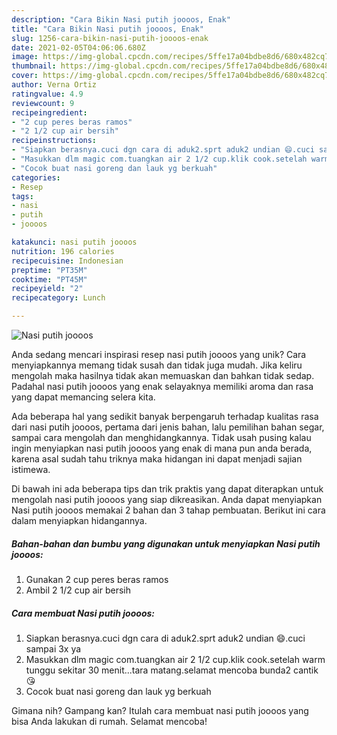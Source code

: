 ```yaml
---
description: "Cara Bikin Nasi putih joooos, Enak"
title: "Cara Bikin Nasi putih joooos, Enak"
slug: 1256-cara-bikin-nasi-putih-joooos-enak
date: 2021-02-05T04:06:06.680Z
image: https://img-global.cpcdn.com/recipes/5ffe17a04bdbe8d6/680x482cq70/nasi-putih-joooos-foto-resep-utama.jpg
thumbnail: https://img-global.cpcdn.com/recipes/5ffe17a04bdbe8d6/680x482cq70/nasi-putih-joooos-foto-resep-utama.jpg
cover: https://img-global.cpcdn.com/recipes/5ffe17a04bdbe8d6/680x482cq70/nasi-putih-joooos-foto-resep-utama.jpg
author: Verna Ortiz
ratingvalue: 4.9
reviewcount: 9
recipeingredient:
- "2 cup peres beras ramos"
- "2 1/2 cup air bersih"
recipeinstructions:
- "Siapkan berasnya.cuci dgn cara di aduk2.sprt aduk2 undian 😄.cuci sampai 3x ya"
- "Masukkan dlm magic com.tuangkan air 2 1/2 cup.klik cook.setelah warm tunggu sekitar 30 menit...tara matang.selamat mencoba bunda2 cantik 😘"
- "Cocok buat nasi goreng dan lauk yg berkuah"
categories:
- Resep
tags:
- nasi
- putih
- joooos

katakunci: nasi putih joooos 
nutrition: 196 calories
recipecuisine: Indonesian
preptime: "PT35M"
cooktime: "PT45M"
recipeyield: "2"
recipecategory: Lunch

---
```



![Nasi putih joooos](https://img-global.cpcdn.com/recipes/5ffe17a04bdbe8d6/680x482cq70/nasi-putih-joooos-foto-resep-utama.jpg)

Anda sedang mencari inspirasi resep nasi putih joooos yang unik? Cara menyiapkannya memang tidak susah dan tidak juga mudah. Jika keliru mengolah maka hasilnya tidak akan memuaskan dan bahkan tidak sedap. Padahal nasi putih joooos yang enak selayaknya memiliki aroma dan rasa yang dapat memancing selera kita.

Ada beberapa hal yang sedikit banyak berpengaruh terhadap kualitas rasa dari nasi putih joooos, pertama dari jenis bahan, lalu pemilihan bahan segar, sampai cara mengolah dan menghidangkannya. Tidak usah pusing kalau ingin menyiapkan nasi putih joooos yang enak di mana pun anda berada, karena asal sudah tahu triknya maka hidangan ini dapat menjadi sajian istimewa.




Di bawah ini ada beberapa tips dan trik praktis yang dapat diterapkan untuk mengolah nasi putih joooos yang siap dikreasikan. Anda dapat menyiapkan Nasi putih joooos memakai 2 bahan dan 3 tahap pembuatan. Berikut ini cara dalam menyiapkan hidangannya.

<!--inarticleads1-->

##### Bahan-bahan dan bumbu yang digunakan untuk menyiapkan Nasi putih joooos:

1. Gunakan 2 cup peres beras ramos
1. Ambil 2 1/2 cup air bersih




<!--inarticleads2-->

##### Cara membuat Nasi putih joooos:

1. Siapkan berasnya.cuci dgn cara di aduk2.sprt aduk2 undian 😄.cuci sampai 3x ya
1. Masukkan dlm magic com.tuangkan air 2 1/2 cup.klik cook.setelah warm tunggu sekitar 30 menit...tara matang.selamat mencoba bunda2 cantik 😘
1. Cocok buat nasi goreng dan lauk yg berkuah




Gimana nih? Gampang kan? Itulah cara membuat nasi putih joooos yang bisa Anda lakukan di rumah. Selamat mencoba!
